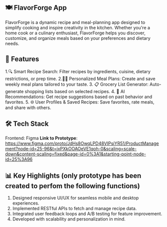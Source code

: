 ## 🍽️ FlavorForge App
FlavorForge is a dynamic recipe and meal-planning app designed to simplify cooking and inspire creativity in the kitchen. Whether you're a home cook or a culinary enthusiast, FlavorForge helps you discover, customize, and organize meals based on your preferences and dietary needs.

## 🚀 Features
1.🔍 Smart Recipe Search: Filter recipes by ingredients, cuisine, dietary restrictions, or prep time.
2.🧑‍🍳 Personalized Meal Plans: Create and save weekly meal plans tailored to your taste.
3. 📋 Grocery List Generator: Auto-generate shopping lists based on selected recipes.
4. 🧠 AI Recommendations: Get recipe suggestions based on past behavior and favorites.
5. 🌐 User Profiles & Saved Recipes: Save favorites, rate meals, and share with others.

## 🛠️ Tech Stack
Frontend: Figma
**Link to Prototype**: https://www.figma.com/proto/JdHs8OwqLPD48VIPsiYR51/ProductManagement?node-id=25-96&t=ixPXkOOAOeVE1qoh-0&scaling=scale-down&content-scaling=fixed&page-id=0%3A1&starting-point-node-id=25%3A96


## 📊 Key Highlights (only prototype has been created to perfom the following functions)
1. Designed responsive UI/UX for seamless mobile and desktop experiences.
2. Implemented RESTful APIs to fetch and manage recipe data.
3. Integrated user feedback loops and A/B testing for feature improvement.
4. Developed with scalability and personalization in mind.

